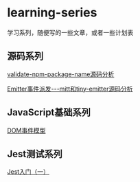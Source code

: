 # learning-series
学习系列，随便写的一些文章，或者一些计划表

## 源码系列
[validate-npm-package-name源码分析](https://github.com/xiong-ling/learning-series/issues/1)

[Emitter事件派发---mitt和tiny-emitter源码分析](https://github.com/xiong-ling/learning-series/issues/2)

## JavaScript基础系列
[DOM事件模型](https://github.com/xiong-ling/learning-series/issues/3)

## Jest测试系列
[Jest入门（一）](https://github.com/xiong-ling/learning-series/issues/4)
